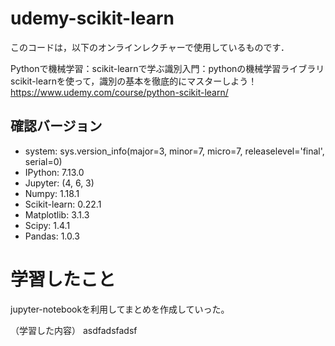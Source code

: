 # udemy-scikit-learn

このコードは，以下のオンラインレクチャーで使用しているものです．

Pythonで機械学習：scikit-learnで学ぶ識別入門：pythonの機械学習ライブラリscikit-learnを使って，識別の基本を徹底的にマスターしよう！
https://www.udemy.com/course/python-scikit-learn/


## 確認バージョン
- system: sys.version_info(major=3, minor=7, micro=7, releaselevel='final', serial=0)
- IPython:  7.13.0
- Jupyter:  (4, 6, 3)
- Numpy:  1.18.1
- Scikit-learn:  0.22.1
- Matplotlib:  3.1.3
- Scipy:  1.4.1
- Pandas:  1.0.3

# 学習したこと
jupyter-notebookを利用してまとめを作成していった。

（学習した内容）
asdfadsfadsf
